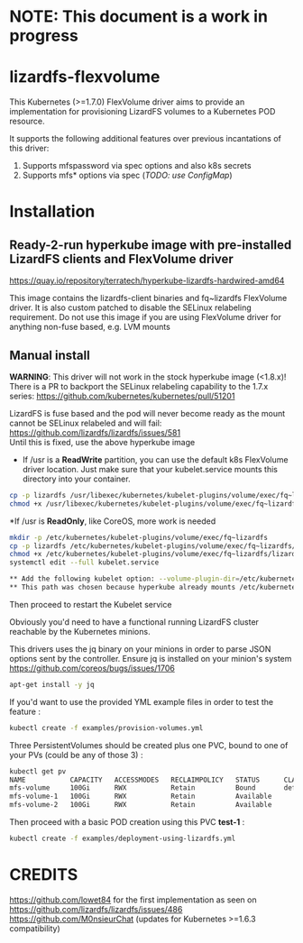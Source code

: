 # NOTE: This document is a work in progress

# lizardfs-flexvolume

This Kubernetes (>=1.7.0) FlexVolume driver aims to provide an implementation for provisioning LizardFS volumes to a Kubernetes POD resource.

It supports the following additional features over previous incantations of this driver:
1. Supports mfspassword via spec options and also k8s secrets
1. Supports mfs* options via spec (_TODO: use ConfigMap_)

# Installation

## Ready-2-run hyperkube image with pre-installed LizardFS clients and FlexVolume driver
https://quay.io/repository/terratech/hyperkube-lizardfs-hardwired-amd64

This image contains the lizardfs-client binaries and fq~lizardfs FlexVolume driver.
It is also custom patched to disable the SELinux relabeling requirement.
Do not use this image if you are using FlexVolume driver for anything non-fuse based, e.g. LVM mounts

## Manual install
**WARNING**:  This driver will not work in the stock hyperkube image (<1.8.x)!  
There is a PR to backport the SELinux relabeling capability to the 1.7.x series: https://github.com/kubernetes/kubernetes/pull/51201  

LizardFS is fuse based and the pod will never become ready as the mount cannot be SELinux relabeled and will fail: https://github.com/lizardfs/lizardfs/issues/581  
Until this is fixed, use the above hyperkube image

* If /usr is a **ReadWrite** partition, you can use the default k8s FlexVolume driver location.  Just make sure that your kubelet.service mounts this directory into your container.

```bash
cp -p lizardfs /usr/libexec/kubernetes/kubelet-plugins/volume/exec/fq~lizardfs/
chmod +x /usr/libexec/kubernetes/kubelet-plugins/volume/exec/fq~lizardfs/lizardfs
```
*If /usr is **ReadOnly**, like CoreOS, more work is needed
```bash
mkdir -p /etc/kubernetes/kubelet-plugins/volume/exec/fq~lizardfs
cp -p lizardfs /etc/kubernetes/kubelet-plugins/volume/exec/fq~lizardfs/lizardfs
chmod +x /etc/kubernetes/kubelet-plugins/volume/exec/fq~lizardfs/lizardfs
systemctl edit --full kubelet.service

** Add the following kubelet option: --volume-plugin-dir=/etc/kubernetes/kubelet-plugins/volume/exec/fq~lizardfs/
** This path was chosen because hyperkube already mounts /etc/kubernetes into the container
```

Then proceed to restart the Kubelet service

Obviously you'd need to have a functional running LizardFS cluster reachable by the Kubernetes minions.

This drivers uses the jq binary on your minions in order to parse JSON options sent by the controller. 
Ensure jq is installed on your minion's system
https://github.com/coreos/bugs/issues/1706 

```bash
apt-get install -y jq
```

If you'd want to use the provided YML example files in order to test the feature :
```bash
kubectl create -f examples/provision-volumes.yml
```

Three PersistentVolumes should be created plus one PVC, bound to one of your PVs (could be any of those 3) :
```bash
kubectl get pv
NAME           CAPACITY   ACCESSMODES   RECLAIMPOLICY   STATUS      CLAIM                                   STORAGECLASS   REASON    AGE
mfs-volume     100Gi      RWX           Retain          Bound       default/test-1                                                   3h
mfs-volume-1   100Gi      RWX           Retain          Available                                                                    3h
mfs-volume-2   100Gi      RWX           Retain          Available                                                                    3h
```

Then proceed with a basic POD creation using this PVC __test-1__ :

```bash 
kubectl create -f examples/deployment-using-lizardfs.yml
```

# CREDITS
https://github.com/lowet84 for the first implementation as seen on https://github.com/lizardfs/lizardfs/issues/486
https://github.com/M0nsieurChat (updates for Kubernetes >=1.6.3 compatibility)
